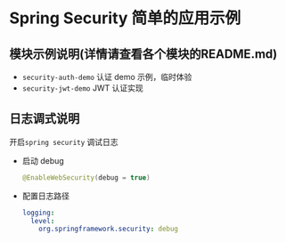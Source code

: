 # Spring Security 简单的应用示例

## 模块示例说明(详情请查看各个模块的README.md)
- `security-auth-demo` 认证 demo 示例，临时体验
- `security-jwt-demo` JWT 认证实现

## 日志调式说明

开启`spring security` 调试日志

- 启动 debug
    ```java
    @EnableWebSecurity(debug = true)
    ```
- 配置日志路径
    ```yml
    logging:
      level:
        org.springframework.security: debug
    ```



